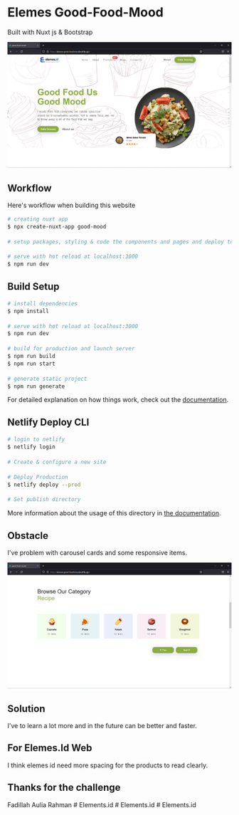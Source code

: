 # Elemes Good-Food-Mood
Built with Nuxt js & Bootstrap
  <p align="center">
    <img src="assets/images/screenshoot/good-mood.png" alt="Landing page" width="740">
  </p> 

## Workflow

Here's workflow when building this website

```bash
# creating nuxt app
$ npx create-nuxt-app good-mood

# setup packages, styling & code the components and pages and deploy to Netlify

# serve with hot reload at localhost:3000
$ npm run dev
```
## Build Setup

```bash
# install dependencies
$ npm install

# serve with hot reload at localhost:3000
$ npm run dev

# build for production and launch server
$ npm run build
$ npm run start

# generate static project
$ npm run generate
```

For detailed explanation on how things work, check out the [documentation](https://nuxtjs.org).


## Netlify Deploy CLI

```bash
# login to netlify
$ netlify login

# Create & configure a new site

# Deploy Production
$ netlify deploy --prod

# Set publish directory

```
More information about the usage of this directory in [the documentation](https://docs.netlify.com/cli/get-started/#get-started-with-netlify-dev).


## Obstacle

I've problem with carousel cards and some responsive items.

  <p align="center">
    <img src="assets/images/screenshoot/carousel.png" alt="Landing page" width="740">
  </p> 

## Solution
 I've to learn a lot more and in the future can be better and faster.


## For Elemes.Id Web
I think elemes id need more spacing for the products to read clearly.

## Thanks for the challenge
 Fadillah Aulia Rahman
#   E l e m e n t s . i d 
 
 #   E l e m e n t s . i d 
 
 #   E l e m e n t s . i d 
 
 